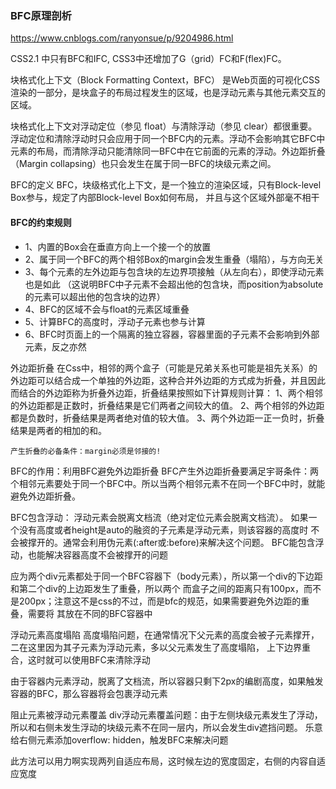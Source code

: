 ### BFC原理剖析
https://www.cnblogs.com/ranyonsue/p/9204986.html

CSS2.1 中只有BFC和IFC, CSS3中还增加了G（grid）FC和F(flex)FC。

块格式化上下文（Block Formatting Context，BFC） 是Web页面的可视化CSS渲染的一部分，是块盒子的布局过程发生的区域，也是浮动元素与其他元素交互的区域。

块格式化上下文对浮动定位（参见 float）与清除浮动（参见 clear）都很重要。浮动定位和清除浮动时只会应用于同一个BFC内的元素。浮动不会影响其它BFC中元素的布局，而清除浮动只能清除同一BFC中在它前面的元素的浮动。外边距折叠（Margin collapsing）也只会发生在属于同一BFC的块级元素之间。


BFC的定义
BFC，块级格式化上下文，是一个独立的渲染区域，只有Block-level Box参与，规定了内部Block-level Box如何布局，
并且与这个区域外部毫不相干

#### BFC的约束规则
-   1、内置的Box会在垂直方向上一个接一个的放置
-   2、属于同一个BFC的两个相邻Box的margin会发生重叠（塌陷），与方向无关
-   3、每个元素的左外边距与包含块的左边界项接触（从左向右），即使浮动元素也是如此
（这说明BFC中子元素不会超出他的包含块，而position为absolute的元素可以超出他的包含块的边界）
-   4、BFC的区域不会与float的元素区域重叠
-   5、计算BFC的高度时，浮动子元素也参与计算
-   6、BFC时页面上的一个隔离的独立容器，容器里面的子元素不会影响到外部元素，反之亦然

外边距折叠
    在Css中，相邻的两个盒子（可能是兄弟关系也可能是祖先关系）的外边距可以结合成一个单独的外边距，这种合并外边距的方式成为折叠，并且因此而结合的外边距称为折叠外边距，折叠结果按照如下计算规则计算：
    1、两个相邻的外边距都是正数时，折叠结果是它们两者之间较大的值。
    2、两个相邻的外边距都是负数时，折叠结果是两者绝对值的较大值。
    3、两个外边距一正一负时，折叠结果是两者的相加的和。
    
    产生折叠的必备条件：margin必须是邻接的!

BFC的作用：利用BFC避免外边距折叠
    BFC产生外边距折叠要满足宇哥条件：两个相邻元素要处于同一个BFC中。所以当两个相邻元素不在同一个BFC中时，就能避免外边距折叠。


BFC包含浮动：
    浮动元素会脱离文档流（绝对定位元素会脱离文档流）。
    如果一个没有高度或者height是auto的融资的子元素是浮动元素，则该容器的高度时
    不会被撑开的。通常会利用伪元素(:after或:before)来解决这个问题。
    BFC能包含浮动，也能解决容器高度不会被撑开的问题


应为两个div元素都处于同一个BFC容器下（body元素），所以第一个div的下边距和第二个div的上边距发生了重叠，所以两个
而盒子之间的距离只有100px，而不是200px；注意这不是css的不过，而是bfc的规范，如果需要避免外边距的重叠，需要将
其放在不同的BFC容器中


浮动元素高度塌陷
高度塌陷问题，在通常情况下父元素的高度会被子元素撑开，二在这里因为其子元素为浮动元素，多以父元素发生了高度塌陷，
上下边界重合，这时就可以使用BFC来清除浮动

由于容器内元素浮动，脱离了文档流，所以容器只剩下2px的编剧高度，如果触发容器的BFC，那么容器将会包裹浮动元素

阻止元素被浮动元素覆盖
div浮动元素覆盖问题：由于左侧块级元素发生了浮动，所以和右侧未发生浮动的块级元素不在同一层内，所以会发生div遮挡问题。
乐意给右侧元素添加overflow: hidden，触发BFC来解决问题

此方法可以用力啊实现两列自适应布局，这时候左边的宽度固定，右侧的内容自适应宽度











